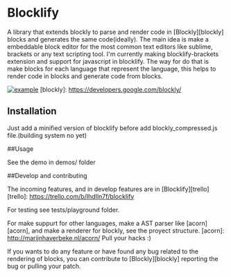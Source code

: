 # Blocklify

A library that extends blockly to parse and render code in [Blockly][blockly] blocks and generates the same code(ideally). The main idea is make a embeddable block editor for the most common text editors like sublime, brackets or any text scripting tool. I'm currently making blocklify-brackets extension and support for javascript in blocklify.
The way for do that is make blocks for each language that represent the language, this helps to render code in blocks and generate code from blocks.

[![example](https://github.com/carloslfu/blocklify/blob/master/blocklify.jpg)](Blocklify)
[blockly]: https://developers.google.com/blockly/

## Installation

Just add a minified version of blocklify before add blockly_compressed.js file.(building system no yet)

##Usage

See the demo in demos/ folder

##Develop and contributing

The incoming features, and in develop features are in [Blocklify][trello]
[trello]: https://trello.com/b/IhdIln7f/blocklify

For testing see tests/playground folder.

For make suppurt for other languages, make a AST parser like [acorn][acorn], and make a renderer for blockly, see the proyect structure.
[acorn]: http://marijnhaverbeke.nl/acorn/
Pull your hacks :)

If you wants to do any feature or have found any bug related to the rendering of blocks, you can contribute to [Blockly][blockly] reporting the bug or pulling your patch.
